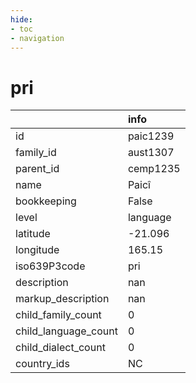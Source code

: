 ```yaml
---
hide:
- toc
- navigation
---
```

# pri
|                      | info     |
|:---------------------|:---------|
| id                   | paic1239 |
| family_id            | aust1307 |
| parent_id            | cemp1235 |
| name                 | Paicî    |
| bookkeeping          | False    |
| level                | language |
| latitude             | -21.096  |
| longitude            | 165.15   |
| iso639P3code         | pri      |
| description          | nan      |
| markup_description   | nan      |
| child_family_count   | 0        |
| child_language_count | 0        |
| child_dialect_count  | 0        |
| country_ids          | NC       |